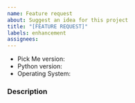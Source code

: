 ```yaml
---
name: Feature request
about: Suggest an idea for this project
title: "[FEATURE REQUEST]"
labels: enhancement
assignees:
---
```


- Pick Me version:
- Python version:
- Operating System:

### Description

<!--
  Describe the feature you are requesting.
  Why are you requesting it?
  How would people use it?
  What alternatives have you considered, and why is your solution better?
-->
